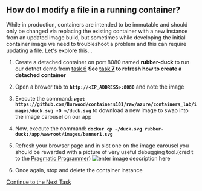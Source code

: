## How do I modify a file in a running container?
While in production, containers are intended to be immutable and should only be changed via replacing the existing container with a new instance from an updated image build, but sometimes while developing the initial container image we need to troubleshoot a problem and this can require updating a file. Let's explore this...

 1. Create a detached container on port 8080 named **rubber-duck** to run our dotnet demo from [task 6](https://github.com/Burwood/containers101/blob/azure/containers_lab/azure/task_6_win.md) **See [task 7](https://github.com/Burwood/containers101/blob/azure/containers_lab/azure/task_7_win.md) to refresh how to create a detached container**
 2. Open a brower tab to **`http://<IP_ADDRESS>:8080`** and note the image
 3. Execute the command: **`wget https://github.com/Burwood/containers101/raw/azure/containers_lab/images/duck.svg -O ~/duck.svg`** to download a new image to swap into the image carousel on our app
 4. Now, execute the command: **`docker cp ~/duck.svg rubber-duck:/app/wwwroot/images/banner1.svg`**
 5. Refresh your browser page and in slot one on the image carousel you should be rewarded with a picture of very useful debugging tool.(credit to the [Pragmatic Programmer](https://www.youtube.com/watch?v=huOPVqztPdc))
 ![enter image description here](https://github.com/Burwood/containers101/raw/azure/containers_lab/images/duck.png)
 
 
 6. Once again, stop and delete the container instance 
    
[Continue to the Next Task](https://github.com/Burwood/containers101/blob/azure/containers_lab/azure/task_10_win.md)
